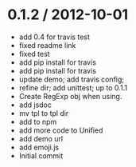 
0.1.2 / 2012-10-01 
==================

  * add 0.4 for travis test
  * fixed readme link
  * fixed test
  * add pip install for travis
  * add pip install for travis
  * update demo; add travis config;
  * refine dir; add unittest; up to 0.1.1
  * Create RegExp obj when using.
  * add jsdoc
  * mv tpl to tpl dir
  * add to npm
  * add more code to Unified
  * add demo url
  * add emoji.js
  * Initial commit
